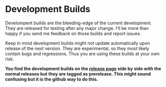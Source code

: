 # Development Builds

Develompent builds are the bleeding-edge of the current development. They are released for 
testing after any major change. I'll be more than happy if you send me feedback on
those builds and report issues.

Keep in mind development builds might not update automatically upon release of 
the next version. They are experimental, so they most likely contain bugs and regressions. 
Thus you are using these builds at your own risk.

**You find the development builds on the [release page](https://github.com/thsmi/sieve/releases) side by side with the normal releases but they are tagged as prerelease. This might sound confusing but it is the github way to do this.**
